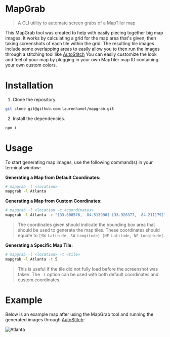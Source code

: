 # MapGrab

> A CLI utility to automate screen grabs of a MapTiler map

This MapGrab tool was created to help with easily piecing together big map images. It works by calculating a grid for the map area that's given, then taking screenshots of each tile within the grid. The resulting tile images include some overlapping areas to easily allow you to then run the images through a stitching tool like [AutoStitch][AutoStitch] You can easily customize the look and feel of your map by plugging in your own MapTiler map ID containing your own custom colors.

# Installation

1. Clone the repository.

```bash
git clone git@github.com:laurenhamel/mapgrab.git
```

2. Install the dependencies.

```bash
npm i
```

# Usage

To start generating map images, use the following command(s) in your terminal window:

**Generating a Map from Default Coordinates:**

```bash
# mapgrab -l <location>
mapgrab -l Atlanta
```

**Generating a Map from Custom Coordinates:**

```bash
# mapgrab -l <location -c <coordinates>
mapgrab -l Atlanta -c "[33.608576, -84.513990] [33.926377, -84.211179]"
```

  > The coordinates given should indicate the bounding box area that should be used to generate the map tiles. These coordinates should equate to `[SW Latitude, SW Longitude] [NE Latitude, NE Longitude]`.


**Generating a Specific Map Tile:**

```bash
# mapgrab -l <location> -t <tile>
mapgrab -l Atlanta -t 5
```

  > This is useful if the tile did not fully load before the screenshot was taken. The `-t` option can be used with both default coordinates and custom coordinates.

# Example

Below is an example map after using the MapGrab tool and running the generated images through [AutoStitch][AutoStitch]:

![Atlanta](https://raw.githubusercontent.com/laurenhamel/mapgrab/master/docs/Atlanta.jpg "Atlanta")


[AutoStitch]: http://matthewalunbrown.com/autostitch/autostitch.html
